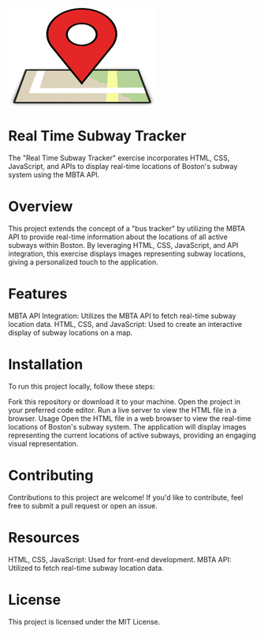 <img src="location.jpg" alt="This is an image of a locaiton icon" width="300" height="200">

# Real Time Subway Tracker
The "Real Time Subway Tracker" exercise incorporates HTML, CSS, JavaScript, and APIs to display real-time locations of Boston's subway system using the MBTA API.

# Overview
This project extends the concept of a "bus tracker" by utilizing the MBTA API to provide real-time information about the locations of all active subways within Boston. By leveraging HTML, CSS, JavaScript, and API integration, this exercise displays images representing subway locations, giving a personalized touch to the application.

# Features
MBTA API Integration: Utilizes the MBTA API to fetch real-time subway location data.
HTML, CSS, and JavaScript: Used to create an interactive display of subway locations on a map.
# Installation
To run this project locally, follow these steps:

Fork this repository or download it to your machine.
Open the project in your preferred code editor.
Run a live server to view the HTML file in a browser.
Usage
Open the HTML file in a web browser to view the real-time locations of Boston's subway system. The application will display images representing the current locations of active subways, providing an engaging visual representation.

# Contributing
Contributions to this project are welcome! If you'd like to contribute, feel free to submit a pull request or open an issue.

# Resources
HTML, CSS, JavaScript: Used for front-end development.
MBTA API: Utilized to fetch real-time subway location data.
# License
This project is licensed under the MIT License.
